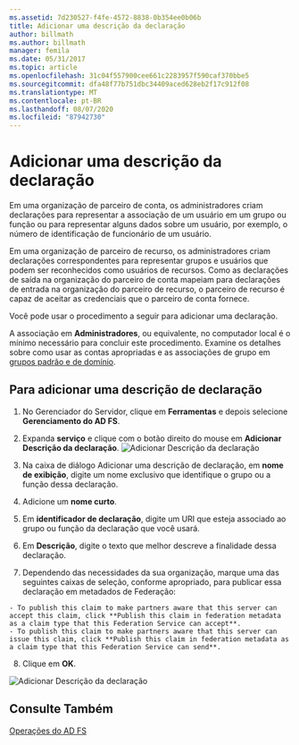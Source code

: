 ```yaml
---
ms.assetid: 7d230527-f4fe-4572-8838-0b354ee0b06b
title: Adicionar uma descrição da declaração
author: billmath
ms.author: billmath
manager: femila
ms.date: 05/31/2017
ms.topic: article
ms.openlocfilehash: 31c04f557900cee661c2283957f590caf370bbe5
ms.sourcegitcommit: dfa48f77b751dbc34409aced628eb2f17c912f08
ms.translationtype: MT
ms.contentlocale: pt-BR
ms.lasthandoff: 08/07/2020
ms.locfileid: "87942730"
---
```

# <a name="add-a-claim-description"></a>Adicionar uma descrição da declaração


Em uma organização de parceiro de conta, os administradores criam declarações para representar a associação de um usuário em um grupo ou função ou para representar alguns dados sobre um usuário, por exemplo, o número de identificação de funcionário de um usuário.

Em uma organização de parceiro de recurso, os administradores criam declarações correspondentes para representar grupos e usuários que podem ser reconhecidos como usuários de recursos. Como as declarações de saída na organização do parceiro de conta mapeiam para declarações de entrada na organização do parceiro de recurso, o parceiro de recurso é capaz de aceitar as credenciais que o parceiro de conta fornece.

Você pode usar o procedimento a seguir para adicionar uma declaração.

A associação em **Administradores**, ou equivalente, no computador local é o mínimo necessário para concluir este procedimento.  Examine os detalhes sobre como usar as contas apropriadas e as associações de grupo em [grupos padrão e de domínio](https://go.microsoft.com/fwlink/?LinkId=83477).

## <a name="to-add-a-claim-description"></a>Para adicionar uma descrição de declaração

1. No Gerenciador do Servidor, clique em **Ferramentas** e depois selecione **Gerenciamento do AD FS**.

2. Expanda **serviço** e clique com o botão direito do mouse em **Adicionar Descrição da declaração**.
   ![Adicionar Descrição da declaração](media/Add-a-Claim-Description/claimdesc1.png)

3. Na caixa de diálogo Adicionar uma descrição de declaração, em **nome de exibição**, digite um nome exclusivo que identifique o grupo ou a função dessa declaração.

4. Adicione um **nome curto**.

5. Em **identificador de declaração**, digite um URI que esteja associado ao grupo ou função da declaração que você usará.

6. Em **Descrição**, digite o texto que melhor descreve a finalidade dessa declaração.

7. Dependendo das necessidades da sua organização, marque uma das seguintes caixas de seleção, conforme apropriado, para publicar essa declaração em metadados de Federação:


~~~
- To publish this claim to make partners aware that this server can accept this claim, click **Publish this claim in federation metadata as a claim type that this Federation Service can accept**.
- To publish this claim to make partners aware that this server can issue this claim, click **Publish this claim in federation metadata as a claim type that this Federation Service can send**.
~~~

8. Clique em **OK**.

![Adicionar Descrição da declaração](media/Add-a-Claim-Description/claimdesc2.png)


## <a name="see-also"></a>Consulte Também
[Operações do AD FS](../ad-fs-operations.md)
